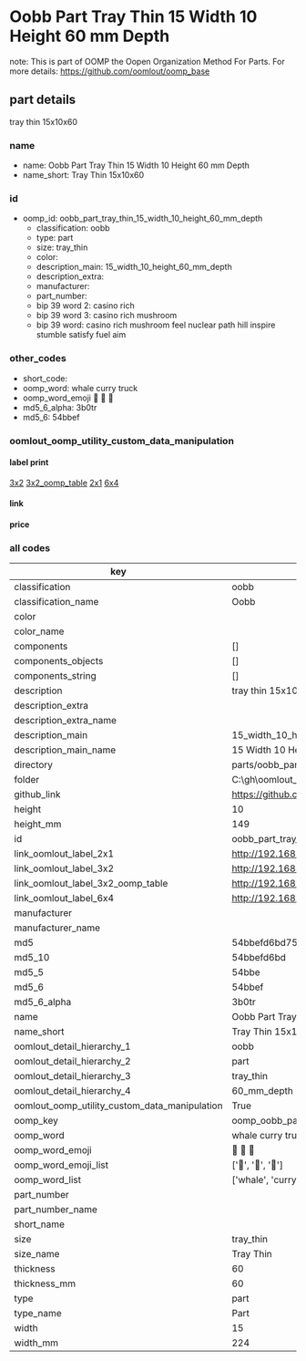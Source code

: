 # Oobb Part Tray Thin 15 Width 10 Height 60 mm Depth  

note: This is part of OOMP the Oopen Organization Method For Parts. For more details: https://github.com/oomlout/oomp_base

##  part details
  



tray thin 15x10x60



### name
* name: Oobb Part Tray Thin 15 Width 10 Height 60 mm Depth
* name_short: Tray Thin 15x10x60 
### id
* oomp_id: oobb_part_tray_thin_15_width_10_height_60_mm_depth
  * classification: oobb
  * type: part
  * size: tray_thin
  * color: 
  * description_main: 15_width_10_height_60_mm_depth
  * description_extra: 
  * manufacturer: 
  * part_number: 
  * bip 39 word 2: casino rich
  * bip 39 word 3: casino rich mushroom
  * bip 39 word: casino rich mushroom feel nuclear path hill inspire stumble satisfy fuel aim

### other_codes
* short_code: 
* oomp_word: whale curry truck
* oomp_word_emoji :whale: :curry: :truck:
* md5_6_alpha: 3b0tr
* md5_6: 54bbef






### oomlout_oomp_utility_custom_data_manipulation
#### label print
[3x2](http://192.168.1.245:1112/?label=oomp%203b0tr)
[3x2_oomp_table](http://192.168.1.108:1112/?label=oomp%203b0tr)
[2x1](http://192.168.1.242:1112/?label=oomp%203b0tr)
[6x4](http://192.168.1.55:1112/?label=oomp%203b0tr)    

#### link

                              

#### price







### all codes 
| key | value |  
| --- | --- |  
| classification | oobb |  
| classification_name | Oobb |  
| color |  |  
| color_name |  |  
| components | [] |  
| components_objects | [] |  
| components_string | [] |  
| description | tray thin 15x10x60 |  
| description_extra |  |  
| description_extra_name |  |  
| description_main | 15_width_10_height_60_mm_depth |  
| description_main_name | 15 Width 10 Height 60 mm Depth |  
| directory | parts/oobb_part_tray_thin_15_width_10_height_60_mm_depth |  
| folder | C:\gh\oomlout_oobb_version_4_generated_parts\parts\oobb_part_tray_thin_15_width_10_height_60_mm_depth |  
| github_link | https://github.com/oomlout/oomlout_oomp_part_src/tree/main/parts/oobb_part_tray_thin_15_width_10_height_60_mm_depth |  
| height | 10 |  
| height_mm | 149 |  
| id | oobb_part_tray_thin_15_width_10_height_60_mm_depth |  
| link_oomlout_label_2x1 | http://192.168.1.242:1112/?label=oomp%203b0tr |  
| link_oomlout_label_3x2 | http://192.168.1.245:1112/?label=oomp%203b0tr |  
| link_oomlout_label_3x2_oomp_table | http://192.168.1.108:1112/?label=oomp%203b0tr |  
| link_oomlout_label_6x4 | http://192.168.1.55:1112/?label=oomp%203b0tr |  
| manufacturer |  |  
| manufacturer_name |  |  
| md5 | 54bbefd6bd754d7683cba54d23ae511b |  
| md5_10 | 54bbefd6bd |  
| md5_5 | 54bbe |  
| md5_6 | 54bbef |  
| md5_6_alpha | 3b0tr |  
| name | Oobb Part Tray Thin 15 Width 10 Height 60 mm Depth |  
| name_short | Tray Thin 15x10x60  |  
| oomlout_detail_hierarchy_1 | oobb |  
| oomlout_detail_hierarchy_2 | part |  
| oomlout_detail_hierarchy_3 | tray_thin |  
| oomlout_detail_hierarchy_4 | 60_mm_depth |  
| oomlout_oomp_utility_custom_data_manipulation | True |  
| oomp_key | oomp_oobb_part_tray_thin_15_width_10_height_60_mm_depth |  
| oomp_word | whale curry truck |  
| oomp_word_emoji | :whale: :curry: :truck: |  
| oomp_word_emoji_list | [':whale:', ':curry:', ':truck:'] |  
| oomp_word_list | ['whale', 'curry', 'truck'] |  
| part_number |  |  
| part_number_name |  |  
| short_name |  |  
| size | tray_thin |  
| size_name | Tray Thin |  
| thickness | 60 |  
| thickness_mm | 60 |  
| type | part |  
| type_name | Part |  
| width | 15 |  
| width_mm | 224 |  
